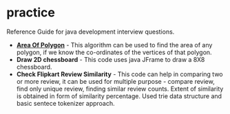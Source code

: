 # practice
Reference Guide for java development interview questions.
<ul><li><b><a href="https://github.com/HarendraKumarSingh/java-practice/blob/master/src/main/java/com/harendra/practice/AreaOfPolygon.java">Area Of Polygon</a></b> - This algorithm can be used to find the area of any polygon, if we know the co-ordinates of the vertices of that polygon.</li><li><b>Draw 2D chessboard</b> - This code uses java JFrame to draw a 8X8 chessboard.</li><li><b>Check Flipkart Review Similarity</b> - This code can help in comparing two or more review, it can be used for multiple purpose - compare review, find only unique review, finding similar review counts. Extent of similarity is obtained in form of similarity percentage. Used trie data structure and basic sentece tokenizer approach.</li></ul>
